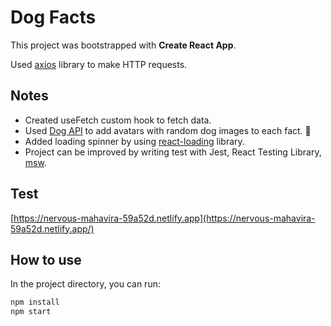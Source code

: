 # Dog Facts

This project was bootstrapped with **Create React App**.

Used [axios](https://github.com/axios/axios) library to make HTTP requests.

## Notes

- Created useFetch custom hook to fetch data.
- Used [Dog API](https://dog.ceo/dog-api/) to add avatars with random dog images to each fact. 🐶
- Added loading spinner by using [react-loading](https://github.com/fakiolinho/react-loading) library.
- Project can be improved by writing test with Jest, React Testing Library, [msw](https://mswjs.io/).

## Test

[https://nervous-mahavira-59a52d.netlify.app](https://nervous-mahavira-59a52d.netlify.app/)

## How to use

In the project directory, you can run:

```bash
npm install
npm start
```
